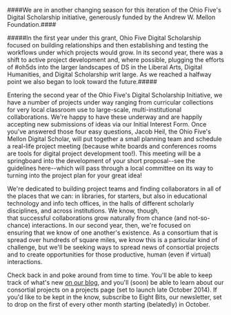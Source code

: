 ####We are in another changing season for this iteration of the Ohio Five's Digital Scholarship initiative, generously funded by the Andrew W. Mellon Foundation.####

#####In the first year under this grant, Ohio Five Digital Scholarship focused on building relationships and then establishing and testing the workflows under which projects would grow. In its second year, there was a shift to active project development and, where possible, plugging the efforts of #oh5ds into the larger landscapes of DS in the Liberal Arts, Digital Humanities, and Digital Scholarship writ large. As we reached a halfway point we also began to look toward the future.#####

Entering the second year of the Ohio Five's Digital Scholarship Initiative, we have a number of projects under way ranging from curricular collections for very local classroom use to large-scale, multi-institutional collaborations. We're happy to have these underway and are happily accepting new submissions of ideas via our Initial Interest Form. Once you've answered those four easy questions, Jacob Heil, the Ohio Five's Mellon Digital Scholar, will put together a small planning team and schedule a real-life project meeting (because white boards and conferences rooms are tools for digital project development too!). This meeting will be a springboard into the development of your short proposal--see the guidelines here--which will pass through a local committee on its way to turning into the project plan for your great idea!

We're dedicated to building project teams and finding collaborators in all of the places that we can: in libraries, for starters, but also in educational technology and info tech offices, in the halls of different scholarly disciplines, and across institutions. We know, though, that successful collaborations grow naturally from chance (and not-so-chance) interactions. In our second year, then, we're focused on ensuring that we know of one another's existence. As a consortium that is spread over hundreds of square miles, we know this is a particular kind of challenge, but we'll be seeking ways to spread news of consortial projects and to create opportunities for those productive, human (even if virtual) interactions.

Check back in and poke around from time to time. You'll be able to keep track of what's new <a title="Our Latest Posts" href="http://digitalscholarship.ohio5.org/blog/">on our blog</a>, and you'll (soon) be able to learn about our consortial projects on a projects page (set to launch late October 2014). If you'd like to be kept in the know, subscribe to Eight Bits, our newsletter, set to drop on the first of every other month starting (belatedly) in October.